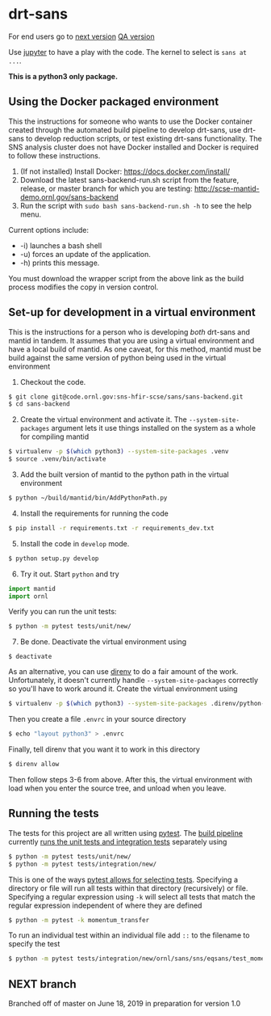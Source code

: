 drt-sans
========

For end users go to [next version](http://scse-sans-demo.ornl.gov/)
[QA version](http://scse-ui.ornl.gov:8080/)

Use [jupyter](https://jupyter.sns.gov/) to have a play with the
code. The kernel to select is `sans at ...`.


**This is a python3 only package.**

Using the Docker packaged environment
-------------------------------------

This the instructions for someone who wants to use the Docker container
created through the automated build pipeline to develop drt-sans, use
drt-sans to develop reduction scripts, or test existing drt-sans
functionality. The SNS analysis cluster does not have Docker installed
and Docker is required to follow these instructions.

1. (If not installed) Install Docker: https://docs.docker.com/install/
2. Download the latest sans-backend-run.sh script from the feature, release, or master branch for which you are testing: http://scse-mantid-demo.ornl.gov/sans-backend
3. Run the script with `sudo bash sans-backend-run.sh -h` to see the help menu.

Current options include:
* -i) launches a bash shell
* -u) forces an update of the application.
* -h) prints this message.

You must download the wrapper script from the above link as the build process modifies the copy in version control.

Set-up for development in a virtual environment
-----------------------------------------------

This is the instructions for a person who is developing *both*
drt-sans and mantid in tandem. It assumes that you are using a virtual
environment and have a local build of mantid. As one caveat, for this
method, mantid must be build against the same version of python being
used in the virtual environment

1. Checkout the code.

```sh
$ git clone git@code.ornl.gov:sns-hfir-scse/sans/sans-backend.git
$ cd sans-backend
```

2. Create the virtual environment and activate it. The
   `--system-site-packages` argument lets it use things installed on
   the system as a whole for compiling mantid
```sh
$ virtualenv -p $(which python3) --system-site-packages .venv
$ source .venv/bin/activate
```

3. Add the built version of mantid to the python path in the virtual
   environment
```sh
$ python ~/build/mantid/bin/AddPythonPath.py
```

4. Install the requirements for running the code
```sh
$ pip install -r requirements.txt -r requirements_dev.txt
```

5. Install the code in `develop` mode.
```sh
$ python setup.py develop
```

6. Try it out. Start `python` and try
```python
import mantid
import ornl
```
Verify you can run the unit tests:
```sh
$ python -m pytest tests/unit/new/
```

7. Be done. Deactivate the virtual environment using
```
$ deactivate
```

As an alternative, you can use [direnv](https://direnv.net) to do a
fair amount of the work. Unfortunately, it doesn't currently handle
`--system-site-packages` correctly so you'll have to work around
it. Create the virtual environment using
```sh
$ virtualenv -p $(which python3) --system-site-packages .direnv/python-$(python3 -c "import platform as p;print(p.python_version())")
```
Then you create a file `.envrc` in your source directory
```sh
$ echo "layout python3" > .envrc
```
Finally, tell direnv that you want it to work in this directory
```sh
$ direnv allow
```
Then follow steps 3-6 from above. After this, the virtual environment
with load when you enter the source tree, and unload when you leave.

Running the tests
-----------------

The tests for this project are all written using [pytest](https://docs.pytest.org/en/latest).
The [build pipeline](https://code.ornl.gov/sns-hfir-scse/sans/sans-backend/blob/next/.gitlab-ci.yml) currently [runs the unit tests and integration tests](https://code.ornl.gov/sns-hfir-scse/sans/sans-backend/blob/next/test_job.sh) separately using
```sh
$ python -m pytest tests/unit/new/
$ python -m pytest tests/integration/new/
```
This is one of the ways [pytest allows for selecting tests](https://docs.pytest.org/en/latest/usage.html#specifying-tests-selecting-tests).
Specifying a directory or file will run all tests within that directory (recursively) or file.
Specifying a regular expression using `-k` will select all tests that match the regular expression independent of where they are defined
```sh
$ python -m pytest -k momentum_transfer
```
To run an individual test within an individual file add `::` to the filename to specify the test
```sh
$ python -m pytest tests/integration/new/ornl/sans/sns/eqsans/test_momentum_transfer.py::test_api
```

NEXT branch
-----------

Branched off of master on June 18, 2019 in preparation for version 1.0
